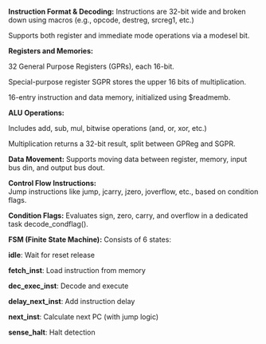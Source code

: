 **Instruction Format & Decoding:**
  Instructions are 32-bit wide and broken down using macros (e.g., opcode, destreg, srcreg1, etc.)

  Supports both register and immediate mode operations via a modesel bit.

**Registers and Memories:**

  32 General Purpose Registers (GPRs), each 16-bit.

  Special-purpose register SGPR stores the upper 16 bits of multiplication.

  16-entry instruction and data memory, initialized using $readmemb.

**ALU Operations:**

  Includes add, sub, mul, bitwise operations (and, or, xor, etc.)
  
  Multiplication returns a 32-bit result, split between GPReg and SGPR.

**Data Movement:**
  Supports moving data between register, memory, input bus din, and output bus dout.
  
**Control Flow Instructions:**  
  Jump instructions like jump, jcarry, jzero, joverflow, etc., based on condition flags.

**Condition Flags:**
  Evaluates sign, zero, carry, and overflow in a dedicated task decode_condflag().

**FSM (Finite State Machine):**
  Consists of 6 states:
  
  **idle**: Wait for reset release
  
  **fetch_inst**: Load instruction from memory
  
  **dec_exec_inst**: Decode and execute
  
  **delay_next_inst**: Add instruction delay
  
  **next_inst**: Calculate next PC (with jump logic)
  
  **sense_halt**: Halt detection
